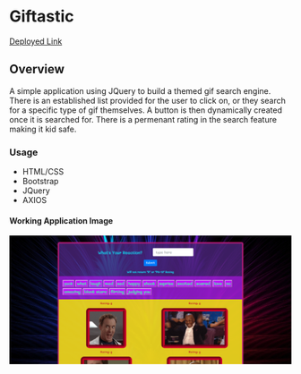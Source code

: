 # Giftastic

[Deployed Link](https://2mlcmonkeys.github.io/giphy/)

## Overview
A simple application using JQuery to build a themed gif search engine. There is an established list provided for the user to click on, or they search for a specific type of gif themselves. A button is then dynamically created once it is searched for. There is a permenant rating in the search feature making it kid safe. 

### Usage
- HTML/CSS
- Bootstrap
- JQuery
- AXIOS   

#### Working Application Image
![button clicked](/assets/images/rainbowvomit.png)

